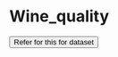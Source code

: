 # Wine_quality
<a href="https://www.kaggle.com/code/akarthikeyareddy/wine-quality/data"><button>Refer for this for dataset</button></a>
